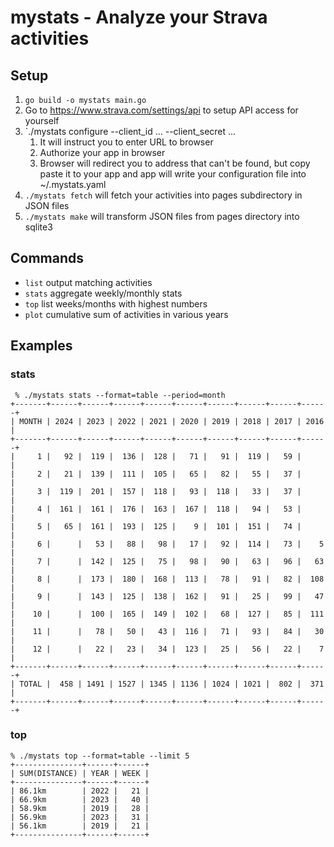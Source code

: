 # mystats - Analyze your Strava activities

## Setup

1. `go build -o mystats main.go`
2. Go to https://www.strava.com/settings/api to setup API access for yourself
3. `./mystats configure --client_id ... --client_secret ...
   1. It will instruct you to enter URL to browser
   2. Authorize your app in browser
   3. Browser will redirect you to address that can't be found, but copy paste it to your app and app will write your configuration file into ~/.mystats.yaml
4. `./mystats fetch` will fetch your activities into pages subdirectory in JSON files
5. `./mystats make` will transform JSON files from pages directory into sqlite3

## Commands

- `list` output matching activities
- `stats` aggregate weekly/monthly stats
- `top` list weeks/months with highest numbers
- `plot` cumulative sum of activities in various years

## Examples

### stats

```
 % ./mystats stats --format=table --period=month
+-------+------+------+------+------+------+------+------+------+------+
| MONTH | 2024 | 2023 | 2022 | 2021 | 2020 | 2019 | 2018 | 2017 | 2016 |
+-------+------+------+------+------+------+------+------+------+------+
|     1 |   92 |  119 |  136 |  128 |   71 |   91 |  119 |   59 |      |
|     2 |   21 |  139 |  111 |  105 |   65 |   82 |   55 |   37 |      |
|     3 |  119 |  201 |  157 |  118 |   93 |  118 |   33 |   37 |      |
|     4 |  161 |  161 |  176 |  163 |  167 |  118 |   94 |   53 |      |
|     5 |   65 |  161 |  193 |  125 |    9 |  101 |  151 |   74 |      |
|     6 |      |   53 |   88 |   98 |   17 |   92 |  114 |   73 |    5 |
|     7 |      |  142 |  125 |   75 |   98 |   90 |   63 |   96 |   63 |
|     8 |      |  173 |  180 |  168 |  113 |   78 |   91 |   82 |  108 |
|     9 |      |  143 |  125 |  138 |  162 |   91 |   25 |   99 |   47 |
|    10 |      |  100 |  165 |  149 |  102 |   68 |  127 |   85 |  111 |
|    11 |      |   78 |   50 |   43 |  116 |   71 |   93 |   84 |   30 |
|    12 |      |   22 |   23 |   34 |  123 |   25 |   56 |   22 |    7 |
+-------+------+------+------+------+------+------+------+------+------+
| TOTAL |  458 | 1491 | 1527 | 1345 | 1136 | 1024 | 1021 |  802 |  371 |
+-------+------+------+------+------+------+------+------+------+------+
```

### top

```
% ./mystats top --format=table --limit 5
+---------------+------+------+
| SUM(DISTANCE) | YEAR | WEEK |
+---------------+------+------+
| 86.1km        | 2022 |   21 |
| 66.9km        | 2023 |   40 |
| 58.9km        | 2019 |   28 |
| 56.9km        | 2023 |   31 |
| 56.1km        | 2019 |   21 |
+---------------+------+------+
```
